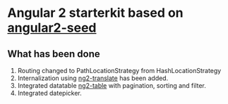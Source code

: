 # Angular 2 starterkit based on [angular2-seed](https://github.com/mgechev/angular-seed)

## What has been done 

1. Routing changed to PathLocationStrategy from HashLocationStrategy 
2. Internalization using [ng2-translate](https://github.com/ocombe/ng2-translate) has been added.
3. Integrated datatable [ng2-table](https://github.com/valor-software/ng2-table) with pagination, sorting and filter.
4. Integrated datepicker.